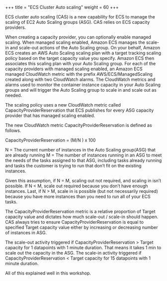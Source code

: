 +++
title = "ECS Cluster Auto scaling"
weight = 60
+++

ECS cluster auto scaling (CAS) is a new capability for ECS to manage the scaling of EC2 Auto Scaling groups (ASG). CAS relies on ECS capacity providers.  

When creating a capacity provider, you can optionally enable managed scaling. When managed scaling enabled, Amazon ECS manages the scale-in and scale-out actions of the Auto Scaling group. On your behalf, Amazon ECS creates an AWS Auto Scaling scaling plan with a target tracking scaling policy based on the target capacity value you specify. Amazon ECS then associates this scaling plan with your Auto Scaling group. For each of the capacity providers with managed scaling enabled, an Amazon ECS managed CloudWatch metric with the prefix AWS/ECS/ManagedScaling created along with two CloudWatch alarms. The CloudWatch metrics and alarms used to monitor the container instance capacity in your Auto Scaling groups and will trigger the Auto Scaling group to scale in and scale out as needed.

The scaling policy uses a new CloudWatch metric called CapacityProviderReservation that ECS publishes for every ASG capacity provider that has managed scaling enabled.

The new CloudWatch metric CapacityProviderReservation is defined as follows.

CapacityProviderReservation  = (M/N ) x 100

N = The current number of instances in the Auto Scaling group(ASG) that are already running 
M = The number of instances running in an ASG to meet the needs of the tasks assigned to that ASG, including tasks already running and tasks the customer is trying to run that don’t fit on the existing instances. 

Given this assumption, if N = M, scaling out not required, and scaling in isn’t possible. If N < M, scale out required because you don’t have enough instances.  Last, if N > M, scale in is possible (but not necessarily required) because you have more instances than you need to run all of your ECS tasks.

The CapacityProviderReservation metric is a relative proportion of Target capacity value and dictates how much scale-out / scale-in should happen.  CAS always tries to ensure CapacityProviderReservation is equal to specified Target capacity value either by increasing or decreasing number of instances in ASG.

The scale-out activity triggered if CapacityProviderReservation > Target capacity for 1 datapoints with 1 minute duration. That means it takes 1 min to scale out the capacity in the ASG. The scale-in activity triggered if CapacityProviderReservation < Target capacity for 15 datapoints with 1 minute duration.  

All of this explained well in this workshop.
